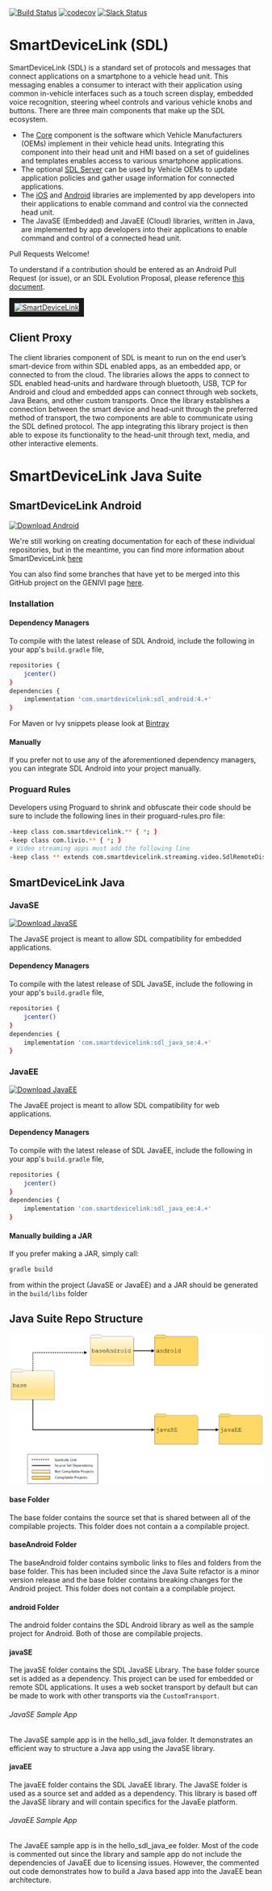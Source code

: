 [![Build Status](https://travis-ci.org/smartdevicelink/sdl_android.svg?branch=master)](https://travis-ci.org/smartdevicelink/sdl_java_suite)
[![codecov](https://codecov.io/gh/smartdevicelink/sdl_android/branch/master/graph/badge.svg)](https://codecov.io/gh/smartdevicelink/sdl_java_suite)
[![Slack Status](http://sdlslack.herokuapp.com/badge.svg)](http://slack.smartdevicelink.com)

# SmartDeviceLink (SDL)

SmartDeviceLink (SDL) is a standard set of protocols and messages that connect applications on a smartphone to a vehicle head unit. This messaging enables a consumer to interact with their application using common in-vehicle interfaces such as a touch screen display, embedded voice recognition, steering wheel controls and various vehicle knobs and buttons. There are three main components that make up the SDL ecosystem.

  * The [Core](https://github.com/smartdevicelink/sdl_core) component is the software which Vehicle Manufacturers (OEMs)  implement in their vehicle head units. Integrating this component into their head unit and HMI based on a set of guidelines and templates enables access to various smartphone applications.
  * The optional [SDL Server](https://github.com/smartdevicelink/sdl_server) can be used by Vehicle OEMs to update application policies and gather usage information for connected applications.
  * The [iOS](https://github.com/smartdevicelink/sdl_ios) and [Android](https://github.com/smartdevicelink/sdl_android) libraries are implemented by app developers into their applications to enable command and control via the connected head unit.
  * The JavaSE (Embedded) and JavaEE (Cloud) libraries, written in Java, are implemented by app developers into their applications to enable command and control of a connected head unit.
  
Pull Requests Welcome!

To understand if a contribution should be entered as an Android Pull Request (or issue), or an SDL Evolution Proposal, please reference [this document](https://github.com/smartdevicelink/sdl_evolution/blob/master/proposals_versus_issues.md).

<a href="http://www.youtube.com/watch?feature=player_embedded&v=AzdQdSCS24M" target="_blank"><img src="http://i.imgur.com/nm8UujD.png?1" alt="SmartDeviceLink" border="10" /></a>

## Client Proxy

The client libraries component of SDL is meant to run on the end user’s smart-device from within SDL enabled apps, as an embedded app, or connected to from the cloud. The libraries allows the apps to connect to SDL enabled head-units and hardware through bluetooth, USB, TCP for Android and cloud and embedded apps can connect through web sockets, Java Beans, and other custom transports. Once the library establishes a connection between the smart device and head-unit through the preferred method of transport, the two components are able to communicate using the SDL defined protocol. The app integrating this library project is then able to expose its functionality to the head-unit through text, media, and other interactive elements.

# SmartDeviceLink Java Suite

## SmartDeviceLink Android
[ ![Download Android](https://api.bintray.com/packages/smartdevicelink/sdl_android/sdl_android/images/download.svg) ](https://bintray.com/smartdevicelink/sdl_android/sdl_android/_latestVersion)

We're still working on creating documentation for each of these individual repositories, but in the meantime, you can find more information about SmartDeviceLink [here](https://smartdevicelink.com)

You can also find some branches that have yet to be merged into this GitHub project on the GENIVI page [here](http://git.projects.genivi.org/?p=smartdevicelink_android.git;a=summary).

### Installation

#### Dependency Managers

To compile with the latest release of SDL Android, include the following in your app's `build.gradle` file,

```sh
repositories {
    jcenter()
}
dependencies {
    implementation 'com.smartdevicelink:sdl_android:4.+'
}
```

For Maven or Ivy snippets please look at [Bintray](https://bintray.com/smartdevicelink/sdl_android/sdl_android)

#### Manually

If you prefer not to use any of the aforementioned dependency managers, you can integrate SDL Android into your project manually.

### Proguard Rules

Developers using Proguard to shrink and obfuscate their code should be sure to include the following lines in their proguard-rules.pro file:

```sh
-keep class com.smartdevicelink.** { *; }
-keep class com.livio.** { *; }
# Video streaming apps must add the following line
-keep class ** extends com.smartdevicelink.streaming.video.SdlRemoteDisplay { *; }
```

## SmartDeviceLink Java

### JavaSE

[ ![Download JavaSE](https://api.bintray.com/packages/smartdevicelink/sdl_java_se/sdl_java_se/images/download.svg?version=4.8.0) ](https://bintray.com/smartdevicelink/sdl_java_se/sdl_java_se/4.8.0/link)

The JavaSE project is meant to allow SDL compatibility for embedded applications. 

#### Dependency Managers

To compile with the latest release of SDL JavaSE, include the following in your app's `build.gradle` file,

```sh
repositories {
    jcenter()
}
dependencies {
    implementation 'com.smartdevicelink:sdl_java_se:4.+'
}
```

### JavaEE

[ ![Download JavaEE](https://api.bintray.com/packages/smartdevicelink/sdl_java_ee/sdl_java_ee/images/download.svg?version=4.8.0) ](https://bintray.com/smartdevicelink/sdl_java_ee/sdl_java_ee/4.8.0/link)

The JavaEE project is meant to allow SDL compatibility for web applications. 

#### Dependency Managers

To compile with the latest release of SDL JavaEE, include the following in your app's `build.gradle` file,

```sh
repositories {
    jcenter()
}
dependencies {
    implementation 'com.smartdevicelink:sdl_java_ee:4.+'
}
```

#### Manually building a JAR

If you prefer making a JAR, simply call:

```sh
gradle build
```
from within the project (JavaSE or JavaEE) and a JAR should be generated in the `build/libs` folder

## Java Suite Repo Structure

![Java Suite Folder Structure](JavaSuiteFolderStructure.png)

#### base Folder
The base folder contains the source set that is shared between all of the compilable projects. This folder does not contain a a compilable project. 

#### baseAndroid Folder
The baseAndroid folder contains symbolic links to files and folders from the base folder. This has been included since the Java Suite refactor is a minor version release and the base folder contains breaking changes for the Android project. This folder does not contain a a compilable project. 

#### android Folder 
The android folder contains the SDL Android library as well as the sample project for Android. Both of those are compilable projects. 

#### javaSE
The javaSE folder contains the SDL JavaSE Library. The base folder source set is added as a dependency. This project can be used for embedded or remote SDL applications. It uses a web socket transport by default but can be made to work with other transports via the `CustomTransport`.

###### JavaSE Sample App
The JavaSE sample app is in the hello_sdl_java folder. It demonstrates an efficient way to structure a Java app using the JavaSE library.

#### javaEE
The javaEE folder contains the SDL JavaEE library. The JavaSE folder is used as a source set and added as a dependency. This library is based off the JavaSE library and will contain specifics for the JavaEe platform.

###### JavaEE Sample App
The JavaEE sample app is in the hello_sdl_java_ee folder. Most of the code is commented out since the library and sample app do not include the dependencies of JavaEE due to licensing issues. However, the commented out code demonstrates how to build a Java based app into the JavaEE bean architecture.  
